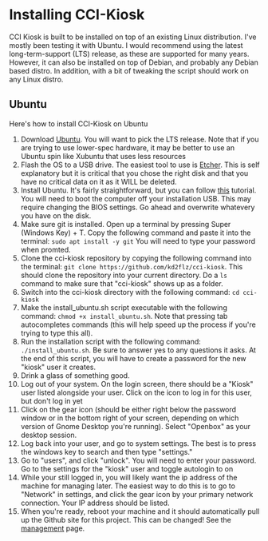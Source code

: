 # Installing CCI-Kiosk

CCI Kiosk is built to be installed on top of an existing Linux distribution. I've mostly been testing it with Ubuntu. I would recommend using the latest long-term-support (LTS) release, as these are supported for many years. However, it can also be installed on top of Debian, and probably any Debian based distro. In addition, with a bit of tweaking the script should work on any Linux distro.

## Ubuntu
Here's how to install CCI-Kiosk on Ubuntu
1. Download [Ubuntu](https://ubuntu.com/download). You will want to pick the LTS release. Note that if you are trying to use lower-spec hardware, it may be better to use an Ubuntu spin like Xubuntu that uses less resources
2. Flash the OS to a USB drive. The easiest tool to use is [Etcher](https://www.balena.io/etcher/). This is self explanatory but it is critical that you chose the right disk and that you have no critical data on it as it WILL be deleted.
3. Install Ubuntu. It's fairly straightforward, but you can follow [this](https://ubuntu.com/tutorials/tutorial-install-ubuntu-desktop#1-overview) tutorial. You will need to boot the computer off your installation USB. This may require changing the BIOS settings. Go ahead and overwrite whatevery you have on the disk.
4. Make sure git is installed. Open up a terminal by pressing Super (Windows Key) + T. Copy the following command and paste it into the terminal: `sudo apt install -y git` You will need to type your password when promted.
5. Clone the cci-kiosk repository by copying the following command into the terminal: `git clone https://github.com/kd2flz/cci-kiosk`. This should clone the repository into your current directory. Do a `ls` command to make sure that "cci-kiosk" shows up as a folder.
6. Switch into the cci-kiosk directory with the following command: `cd cci-kiosk`
7. Make the install_ubuntu.sh script executable with the following command: `chmod +x install_ubuntu.sh`. Note that pressing tab autocompletes commands (this will help speed up the process if you're trying to type this all).
8. Run the installation script with the following command: `./install_ubuntu.sh`. Be sure to answer yes to any questions it asks. At the end of this script, you will have to create a password for the new "kiosk" user it creates.
9. Drink a glass of something good.
10. Log out of your system. On the login screen, there should be a "Kiosk" user listed alongside your user. Click on the icon to log in for this user, but don't log in yet
11. Click on the gear icon (should be either right below the password window or in the bottom right of your screen, depending on which version of Gnome Desktop you're running). Select "Openbox" as your desktop session.
12. Log back into your user, and go to system settings. The best is to press the windows key to search and then type "settings."
13. Go to "users", and click "unlock". You will need to enter your password. Go to the settings for the "kiosk" user and toggle autologin to on
14. While your still logged in, you will likely want the ip address of the machine for managing later. The easiest way to do this is to go to "Network" in settings, and click the gear icon by your primary network connection. Your IP address should be listed.
15. When you're ready, reboot your machine and it should automatically pull up the Github site for this project. This can be changed! See the [management](management.md) page. 